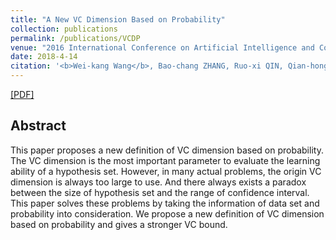 ```yaml
---
title: "A New VC Dimension Based on Probability"
collection: publications
permalink: /publications/VCDP
venue: "2016 International Conference on Artificial Intelligence and Computer Science (AICS 2016)"
date: 2018-4-14
citation: '<b>Wei-kang Wang</b>, Bao-chang ZHANG, Ruo-xi QIN, Qian-hong YAN and Hao-tian JIANG. <i>2016 International Conference on Artificial Intelligence and Computer Science.</i>.'
---
```

[[PDF]](http://dpi-proceedings.com/index.php/dtcse/article/viewFile/8239/7812)

## Abstract
This paper proposes a new definition of VC dimension based on probability. The VC dimension is the most important parameter to evaluate the learning ability of a hypothesis set. However, in many actual problems, the origin VC dimension is always too large to use. And there
always exists a paradox between the size of hypothesis set and the range of confidence interval. This paper solves these problems by taking the information of data set and probability into consideration. We propose a new definition of VC dimension based on probability and gives a stronger VC bound.
